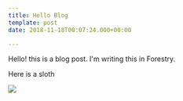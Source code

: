 ```yaml
---
title: Hello Blog
template: post
date: 2018-11-18T00:07:24.000+00:00

---
```

Hello! this is a blog post. I'm writing this in Forestry.

Here is a sloth

![](/media/other-sloth.jpg)